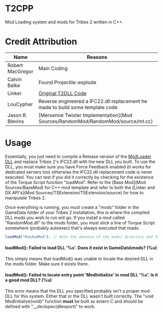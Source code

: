 T2CPP
=====

Mod Loading system and mods for Tribes 2 written in C++.


Credit Attribution
====

| Name                      | Reasons                                                                               |
| ------------------------- | ------------------------------------------------------------------------------------- |
| Robert MacGregor          | Main Coding                                                                           |
| Calvin Balke              | Found Projectile::explode                                                             |
| Linker                    | [Original T2DLL Code](http://www.the-construct.net/forums/showthread.php?t=500)       |
| LouCypher                 | Reverse engineered a IFC22.dll replacement he made to build some template code        |
| Jason R. Blevins          | [Mersenne Twister Implementation](Mod Sources/RandomMod/RandomMod/source/mt.cc)       |

Usage
====

Essentially, you just need to compile a Release version of the [ModLoader DLL](ModLoader) and replace Tribes 2's IFC22.dll with the new DLL you built. To use the DLL, you must make sure you have Force Feedback enabled (it works for dedicated servers too) otherwise the IFC22.dll replacement code is never executed. You can test if you did it correctly by checking for the existence of the Torque Script function "loadMod". Refer to the [Base Mod](Mod Sources/BaseMod) for C++ mod template and refer to both the [Linker and DX API's](Mod Sources/TSExtension/TSExtension/source) for how to manipulate Tribes 2.

Once everything is running, you must create a "mods" folder in the GameData folder of your Tribes 2 installation, this is where the compiled DLL mods you wish to run will go. If you install a mod called "RandomMod.dll" to the mods folder, you must stick a line of Torque Script somewhere (probably autoexec) that's always executed that reads:

```javascript
loadMod("RandomMod"); // Note the absense of the mods/ directory and the .dll on the end, the code handles that
```

#### loadMod(): Failed to load DLL '%s'. Does it exist in GameData\mods? (%u)


This simply means that loadMod() was unable to locate the desired DLL in the mods folder. Make sure it exists there.


#### loadMod(): Failed to locate entry point 'ModInitialize' in mod DLL '%s'. Is it a good mod DLL? (%u)


This error means that the DLL you specified probably isn't a proper mod DLL for this system. Either that or the DLL wasn't built correctly. The "void ModInitialize(void)" function **must** be built as extern C and should be defined with "__declspec(dllexport)" to work.
